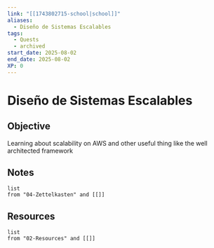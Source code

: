 ```yaml
---
link: "[[1743802715-school|school]]"
aliases:
  - Diseño de Sistemas Escalables
tags:
  - Quests
  - archived
start_date: 2025-08-02
end_date: 2025-08-02
XP: 0
---
```

# Diseño de Sistemas Escalables
## Objective
Learning about scalability on AWS and other useful thing like the well architected framework

## Notes
```dataview
list
from "04-Zettelkasten" and [[]]
```

## Resources
```dataview
list
from "02-Resources" and [[]]
```
